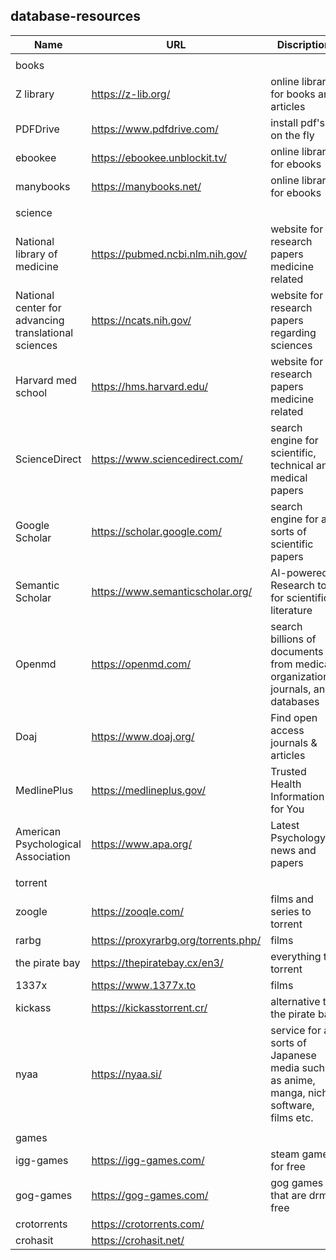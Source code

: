 ## database-resources
| Name                                                 | URL                                  | Discription                                                                              |
| ---------------------------------------------------- | ------------------------------------ | ---------------------------------------------------------------------------------------- |
|                                                      |                                      |                                                                                          |
| books                                                |                                      |                                                                                          |
| Z library                                            | https://z-lib.org/                   | online library for books and articles                                                    |
| PDFDrive                                             | https://www.pdfdrive.com/            | install pdf's on the fly                                                                 |
| ebookee                                              | https://ebookee.unblockit.tv/        | online library for ebooks                                                                |
| manybooks                                            | https://manybooks.net/               | online library for ebooks                                                                |
|                                                      |                                      |                                                                                          |
| science                                              |                                      |                                                                                          |
| National library of medicine                         | https://pubmed.ncbi.nlm.nih.gov/     | website for research papers medicine related                                             |
| National center for advancing translational sciences | https://ncats.nih.gov/               | website for research papers regarding sciences                                           |
| Harvard med school                                   | https://hms.harvard.edu/             | website for research papers medicine related                                             |
| ScienceDirect                                        | https://www.sciencedirect.com/       | search engine for scientific, technical and medical papers                               |
| Google Scholar                                       | https://scholar.google.com/          | search engine for all sorts of scientific papers                                         |
| Semantic Scholar                                     | https://www.semanticscholar.org/     | AI-powered Research tool for scientific literature                                       |
| Openmd                                               | https://openmd.com/                  | search billions of documents from medical organizations, journals, and databases         |
| Doaj                                                 | https://www.doaj.org/                | Find open access journals & articles                                                     |
| MedlinePlus                                          | https://medlineplus.gov/             | Trusted Health Information for You                                                       |
| American Psychological Association                   | https://www.apa.org/                 | Latest Psychology news and papers                                                        |
|                                                      |                                      |                                                                                          |
| torrent                                              |                                      |                                                                                          |
| zoogle                                               | https://zooqle.com/                  | films and series to torrent                                                              |
| rarbg                                                | https://proxyrarbg.org/torrents.php/ | films                                                                                    |
| the pirate bay                                       | https://thepiratebay.cx/en3/         | everything to torrent                                                                    |
| 1337x                                                | https://www.1377x.to                 | films                                                                                    |
| kickass                                              | https://kickasstorrent.cr/           | alternative to the pirate bay                                                            |
| nyaa                                                 | https://nyaa.si/                     | service for all sorts of Japanese media such as anime, manga, niche software, films etc. |
|                                                      |                                      |                                                                                          |
| games                                                |                                      |                                                                                          |
| igg-games                                            | https://igg-games.com/               | steam games for free                                                                     |
| gog-games                                            | https://gog-games.com/               | gog games that are drm-free                                                              |
| crotorrents                                          | https://crotorrents.com/             |                                                                                          |
| crohasit                                             | https://crohasit.net/                |                                                                                          |
